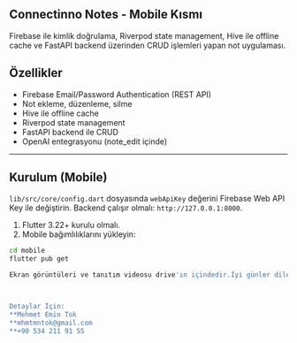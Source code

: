 ## Connectinno Notes - Mobile Kısmı

Firebase ile kimlik doğrulama, Riverpod state management, Hive ile offline cache ve FastAPI backend üzerinden CRUD işlemleri yapan not uygulaması.

## Özellikler

- Firebase Email/Password Authentication (REST API)
- Not ekleme, düzenleme, silme
- Hive ile offline cache
- Riverpod state management
- FastAPI backend ile CRUD
- OpenAI entegrasyonu (note_edit içinde)

---

## Kurulum (Mobile)

`lib/src/core/config.dart` dosyasında `webApiKey` değerini Firebase Web API Key ile değiştirin.
Backend çalışır olmalı: `http://127.0.0.1:8000`.

1. Flutter 3.22+ kurulu olmalı.
2. Mobile bağımlılıklarını yükleyin:

```bash
cd mobile
flutter pub get

Ekran görüntüleri ve tanıtım videosu drive'ın içindedir.İyi günler dilerim.



Detaylar İçin:
**Mehmet Emin Tok
**mhmtmntok@gmail.com
**+90 534 211 91 55
```
